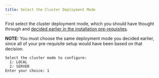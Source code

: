 ```yaml
---
title: Select the Cluster Deployment Mode
---
```


First select the cluster deployment mode, which you should have thought through and [decided earlier in the installation pre-requisites](../../installation/deployment-mode).

<Warning>**NOTE:** You must choose the same deployment mode you decided earlier, since all of your pre-requisite setup would have been based on that decision.</Warning>

```shell:
Select the cluster mode to configure:
  1: LOCAL
  2: SERVER
Enter your choice: 1
```